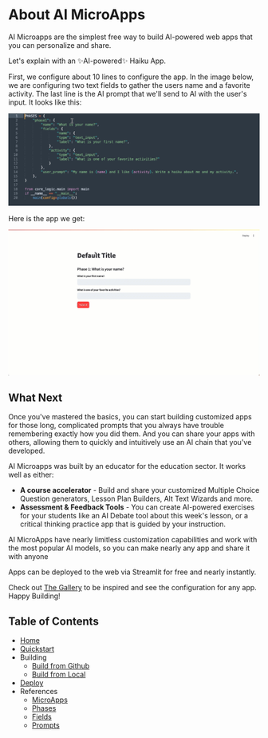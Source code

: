 # About AI MicroApps

AI Microapps are the simplest free way to build AI-powered web apps that you can personalize and share.

Let's explain with an ✨AI-powered✨ Haiku App.

First, we configure about 10 lines to configure the app. In the image below, we are configuring two text fields to gather the users name and a favorite activity. The last line is the AI prompt that we'll send to AI with the user's input. It looks like this:

![Several lines of code to make an AI MicroApp](img/code_lines.png)

Here is the app we get:

![Animated Gif of the hello world app](img/hello_world_app.gif)

## What Next

Once you've mastered the basics, you can start building customized apps for those long, complicated prompts that you always have trouble remembering exactly how you did them. And you can share your apps with others, allowing them to quickly and intuitively use an AI chain that you've developed.

AI Microapps was built by an educator for the education sector. It works well as either:

* **A course accelerator** - Build and share your customized Multiple Choice Question generators, Lesson Plan Builders, Alt Text Wizards and more.
* **Assessment & Feedback Tools** - You can create AI-powered exercises for your students like an AI Debate tool about this week's lesson, or a critical thinking practice app that is guided by your instruction.

AI MicroApps have nearly limitless customization capabilities and work with the most popular AI models, so you can make nearly any app and share it with anyone

Apps can be deployed to the web via Streamlit for free and nearly instantly.

Check out <a href="https://ai-microapps.streamlit.app/" target="_blank" alt="Gallery of AI Microapps">The Gallery</a> to be inspired and see the configuration for any app. Happy Building!

## Table of Contents


- [Home](index.md)
- [Quickstart](quickstart.md)
- Building
    - [Build from Github](build_online.md)
    - [Build from Local](build_local.md)
- [Deploy](deploy.md)
- References
    - [MicroApps](concept_phases_fields_runs.md)
    - [Phases](reference_phases.md)
    - [Fields](reference_fields.md)
    - [Prompts](reference_prompts.md)

